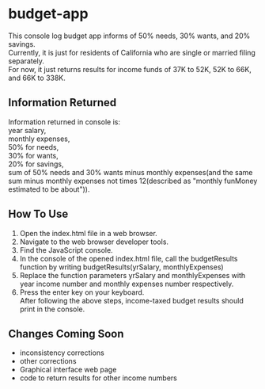 # budget-app

This console log budget app informs of 50% needs, 30% wants, and 20% savings. <br>
Currently, it is just for residents of California who are single or married filing separately.<br>
For now, it just returns results for income funds of 37K to 52K, 52K to 66K, and 66K to 338K.<br>

## Information Returned

Information returned in console is: <br>
year salary, <br>
monthly expenses,<br> 
50% for needs, <br>
30% for wants, <br>
20% for savings, <br>
sum of 50% needs and 30% wants minus monthly expenses(and the same sum minus monthly expenses not times 12(described as "monthly funMoney estimated to be about")).

## How To Use

1. Open the index.html file in a web browser.<br>
2. Navigate to the web browser developer tools. <br>
3. Find the JavaScript console. <br>
3. In the console of the opened index.html file, call the budgetResults function by writing budgetResults(yrSalary, monthlyExpenses) <br>
4. Replace the function parameters yrSalary and monthlyExpenses with year income number and monthly expenses number respectively.<br>
5. Press the enter key on your keyboard.<br>
After following the above steps, income-taxed budget results should print in the console.

## Changes Coming Soon

* inconsistency corrections
* other corrections
* Graphical interface web page
* code to return results for other income numbers